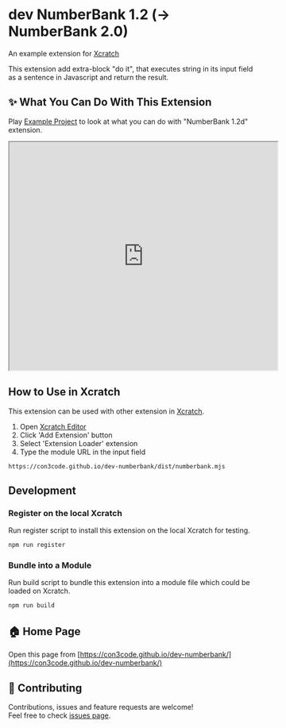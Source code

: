 # dev NumberBank 1.2 (-> NumberBank 2.0)
An example extension for [Xcratch](https://xcratch.github.io/)

This extension add extra-block "do it", that executes string in its input field as a sentence in Javascript and return the result.


## ✨ What You Can Do With This Extension

Play [Example Project](https://xcratch.github.io/editor/#https://con3code.github.io/dev-numberbank/projects/example.sb3) to look at what you can do with "NumberBank 1.2d" extension. 
<iframe src="https://xcratch.github.io/editor/player#https://con3code.github.io/dev-numberbank/projects/example.sb3" width="540px" height="460px"></iframe>


## How to Use in Xcratch

This extension can be used with other extension in [Xcratch](https://xcratch.github.io/). 
1. Open [Xcratch Editor](https://xcratch.github.io/editor)
2. Click 'Add Extension' button
3. Select 'Extension Loader' extension
4. Type the module URL in the input field 
```
https://con3code.github.io/dev-numberbank/dist/numberbank.mjs
```

## Development

### Register on the local Xcratch

Run register script to install this extension on the local Xcratch for testing.

```sh
npm run register
```

### Bundle into a Module

Run build script to bundle this extension into a module file which could be loaded on Xcratch.

```sh
npm run build
```

## 🏠 Home Page

Open this page from [https://con3code.github.io/dev-numberbank/](https://con3code.github.io/dev-numberbank/)


## 🤝 Contributing

Contributions, issues and feature requests are welcome!<br />Feel free to check [issues page](https://github.com/con3code/dev-numberbank/issues). 
